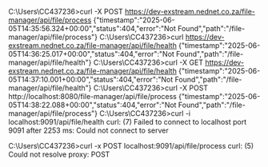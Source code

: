 C:\Users\CC437236>curl -X POST https://dev-exstream.nednet.co.za/file-manager/api/file/process
{"timestamp":"2025-06-05T14:35:56.324+00:00","status":404,"error":"Not Found","path":"/file-manager/api/file/process"}
C:\Users\CC437236>curl https://dev-exstream.nednet.co.za/file-manager/api/file/health
{"timestamp":"2025-06-05T14:36:25.017+00:00","status":404,"error":"Not Found","path":"/file-manager/api/file/health"}
C:\Users\CC437236>curl -X GET https://dev-exstream.nednet.co.za/file-manager/api/file/health
{"timestamp":"2025-06-05T14:37:10.001+00:00","status":404,"error":"Not Found","path":"/file-manager/api/file/health"}
C:\Users\CC437236>curl -X POST http://localhost:8080/file-manager/api/file/process
{"timestamp":"2025-06-05T14:38:22.088+00:00","status":404,"error":"Not Found","path":"/file-manager/api/file/process"}
C:\Users\CC437236>curl -i localhost:9091/api/file/health
curl: (7) Failed to connect to localhost port 9091 after 2253 ms: Could not connect to server

C:\Users\CC437236>curl -x POST localhost:9091/api/file/process
curl: (5) Could not resolve proxy: POST

